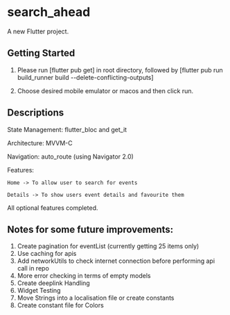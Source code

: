 # search_ahead

A new Flutter project.

## Getting Started

1) Please run [flutter pub get] in root directory, followed by [flutter pub run build_runner build --delete-conflicting-outputs]

2) Choose desired mobile emulator or macos and then click run.

## Descriptions

State Management: flutter_bloc and get_it

Architecture: MVVM-C

Navigation: auto_route (using Navigator 2.0)

Features:

    Home -> To allow user to search for events

    Details -> To show users event details and favourite them

All optional features completed.

## Notes for some future improvements:

1. Create pagination for eventList (currently getting 25 items only)
2. Use caching for apis
3. Add networkUtils to check internet connection before performing api call in repo
4. More error checking in terms of empty models
5. Create deeplink Handling
6. Widget Testing
7. Move Strings into a localisation file or create constants
8. Create constant file for Colors

